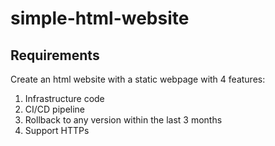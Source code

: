 # simple-html-website

## Requirements

Create an html website with a static webpage with 4 features:

1. Infrastructure code
2. CI/CD pipeline
3. Rollback to any version within the last 3 months
4. Support HTTPs
